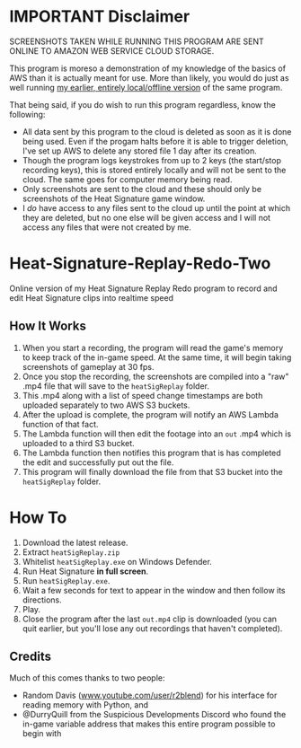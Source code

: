 # IMPORTANT Disclaimer
SCREENSHOTS TAKEN WHILE RUNNING THIS PROGRAM ARE SENT ONLINE TO AMAZON WEB SERVICE CLOUD STORAGE.

This program is moreso a demonstration of my knowledge of the basics of AWS than it is actually meant for use. More than likely, you would do just as well running [my earlier, entirely local/offline version](https://github.com/ineeddspelchek/Heat-Signature-Replay-Redo) of the same program.

That being said, if you do wish to run this program regardless, know the following:
* All data sent by this program to the cloud is deleted as soon as it is done being used. Even if the progam halts before it is able to trigger deletion, I've set up AWS to delete any stored file 1 day after its creation.
* Though the program logs keystrokes from up to 2 keys (the start/stop recording keys), this is stored entirely locally and will not be sent to the cloud. The same goes for computer memory being read.
* Only screenshots are sent to the cloud and these should only be screenshots of the Heat Signature game window.
* I *do* have access to any files sent to the cloud up until the point at which they are deleted, but no one else will be given access and I will not access any files that were not created by me.

# Heat-Signature-Replay-Redo-Two
Online version of my Heat Signature Replay Redo program to record and edit Heat Signature clips into realtime speed 

## How It Works
1. When you start a recording, the program will read the game's memory to keep track of the in-game speed. At the same time, it will begin taking screenshots of gameplay at 30 fps.
2. Once you stop the recording, the screenshots are compiled into a "raw" .mp4 file that will save to the `heatSigReplay` folder.
3. This .mp4 along with a list of speed change timestamps are both uploaded separately to two AWS S3 buckets.
4. After the upload is complete, the program will notify an AWS Lambda function of that fact.
5. The Lambda function will then edit the footage into an `out` .mp4 which is uploaded to a third S3 bucket.
6. The Lambda function then notifies this program that is has completed the edit and successfully put out the file.
7. This program will finally download the file from that S3 bucket into the `heatSigReplay` folder.

# How To
1. Download the latest release.
2. Extract `heatSigReplay.zip`
3. Whitelist `heatSigReplay.exe` on Windows Defender. 
4. Run Heat Signature **in full screen**.
5. Run `heatSigReplay.exe`.
6. Wait a few seconds for text to appear in the window and then follow its directions.
7. Play.
8. Close the program after the last `out.mp4` clip is downloaded (you can quit earlier, but you'll lose any out recordings that haven't completed).

## Credits
Much of this comes thanks to two people:
* Random Davis (www.youtube.com/user/r2blend) for his interface for reading memory with Python, and
* @DurryQuill from the Suspicious Developments Discord who found the in-game variable address that makes this entire program possible to begin with
